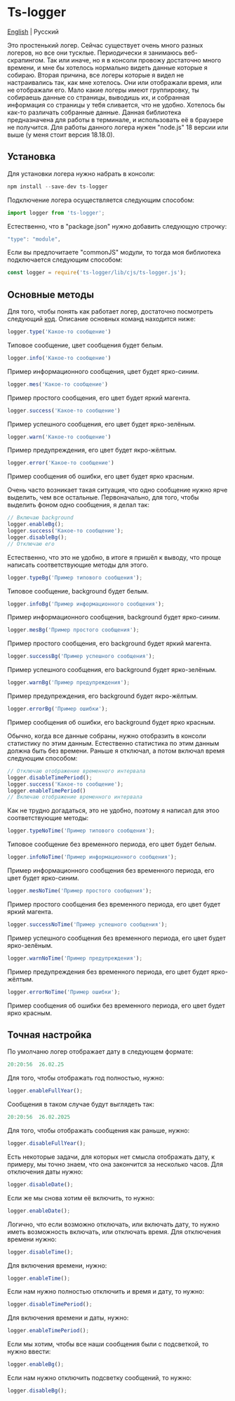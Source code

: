 # Ts-logger

[English](./README.md) | Русский

Это простенький логер. Сейчас существует очень много разных логеров, но все они тусклые. Периодически я занимаюсь веб-скрапингом. Так или иначе, но я в консоли провожу достаточно много времени, и мне бы хотелось нормально видеть данные которые я собираю. Вторая причина, все логеры которые я видел не настраивались так, как мне хотелось. Они или отображали время, или не отображали его. Мало какие логеры имеют группировку, ты собираешь данные со страницы, выводишь их, и собранная информация со страницы у тебя сливается, что не удобно. Хотелось бы как-то различать собранные данные. Данная библиотека предназначена для работы в терминале, и использовать её в браузере не получится. Для работы данного логера нужен "node.js" 18 версии или выше (у меня стоит версия 18.18.0).

## Установка

Для установки логера нужно набрать в консоли:

```js
npm install --save-dev ts-logger
```

Подключение логера осуществляется следующим способом:

```js
import logger from 'ts-logger';
```

Естественно, что в "package.json" нужно добавить следующую строчку:

```js
"type": "module",
```

Если вы предпочитаете "сommonJS" модули, то тогда моя библиотека подключается следующим способом:

```js
const logger = require('ts-logger/lib/cjs/ts-logger.js');
```

## Основные методы

Для того, чтобы понять как работает логер, достаточно посмотреть следующий [код](https://github.com/maksimkaJCHK/ts-logger/tree/main/examples/rus). Описание основных команд находится ниже:

```js
logger.type('Какое-то сообщение')
```

Типовое сообщение, цвет сообщения будет белым.

```js
logger.info('Какое-то сообщение')
```

Пример информационного сообщения, цвет будет ярко-синим.

```js
logger.mes('Какое-то сообщение')
```

Пример простого сообщения, его цвет будет яркий магента.

```js
logger.success('Какое-то сообщение')
```

Пример успешного сообщения, его цвет будет ярко-зелёным.

```js
logger.warn('Какое-то сообщение')
```

Пример предупреждения, его цвет будет якро-жёлтым.

```js
logger.error('Какое-то сообщение')
```

Пример сообщения об ошибки, его цвет будет ярко красным.

Очень часто возникает такая ситуация, что одно сообщение нужно ярче выделить, чем все остальные. Первоначально, для того, чтобы выделить фоном одно сообщения, я делал так:

```js
// Включаю background
logger.enableBg();
logger.success('Какое-то сообщение');
logger.disableBg();
// Отключаю его
```

Естественно, что это не удобно, в итоге я пришёл к выводу, что проще написать соответствующие методы для этого.

```js
logger.typeBg('Пример типового сообщения');
```

Типовое сообщение, background будет белым.

```js
logger.infoBg('Пример информационного сообщения');
```

Пример информационного сообщения, background будет ярко-синим.

```js
logger.mesBg('Пример простого сообщения');
```

Пример простого сообщения, его background будет яркий магента.

```js
logger.successBg('Пример успешного сообщения');
```

Пример успешного сообщения, его background будет ярко-зелёным.

```js
logger.warnBg('Пример предупреждения');
```

Пример предупреждения, его background будет якро-жёлтым.

```js
logger.errorBg('Пример ошибки');
```

Пример сообщения об ошибки, его background будет ярко красным.

Обычно, когда все данные собраны, нужно отобразить в консоли статистику по этим данным. Естественно статистика по этим данным должна быть без времени. Раньше я отключал, а потом включал время следующим способом:

```js
// Отключаю отображение временного интервала
logger.disableTimePeriod();
logger.success('Какое-то сообщение');
logger.enableTimePeriod()
// Включаю отображение временного интервала
```

Как не трудно догадаться, это не удобно, поэтому я написал для этоо соответствующие методы:

```js
logger.typeNoTime('Пример типового сообщения');
```

Типовое сообщение без временного периода, его цвет будет белым.

```js
logger.infoNoTime('Пример информационного сообщения');
```

Пример информационного сообщения без временного периода, его цвет будет ярко-синим.

```js
logger.mesNoTime('Пример простого сообщения');
```

Пример простого сообщения без временного периода, его цвет будет яркий магента.

```js
logger.successNoTime('Пример успешного сообщения');
```

Пример успешного сообщения без временного периода, его цвет будет ярко-зелёным.

```js
logger.warnNoTime('Пример предупреждения');
```

Пример предупреждения без временного периода, его цвет будет ярко-жёлтым.

```js
logger.errorNoTime('Пример ошибки');
```

Пример сообщения об ошибки без временного периода, его цвет будет ярко красным.

## Точная настройка

По умолчаню логер отображает дату в следующем формате:

```js
20:20:56  26.02.25
```

Для того, чтобы отображать год полностью, нужно:

```js
logger.enableFullYear();
```

Сообщения в таком случае будут выглядеть так:

```js
20:20:56  26.02.2025
```

Для того, чтобы отображать сообщения как раньше, нужно:

```js
logger.disableFullYear();
```

Есть некоторые задачи, для которых нет смысла отображать дату, к примеру, мы точно знаем, что она закончится за несколько часов. Для отключения даты нужно:

```js
logger.disableDate();
```

Если же мы снова хотим её включить, то нужно:

```js
logger.enableDate();
```

Логично, что если возможно отключать, или включать дату, то нужно иметь возможность включать, или отключать время. Для отключения времени нужно:

```js
logger.disableTime();
```

Для включения времени, нужно:

```js
logger.enableTime();
```

Если нам нужно полностью отключить и время и дату, то нужно:

```js
logger.disableTimePeriod();
```

Для включения времени и даты, нужно:

```js
logger.enableTimePeriod();
```

Если мы хотим, чтобы все наши сообщения были с подсветкой, то нужно ввести:

```js
logger.enableBg();
```

Если нам нужно отключить подсветку сообщений, то нужно:

```js
logger.disableBg();
```